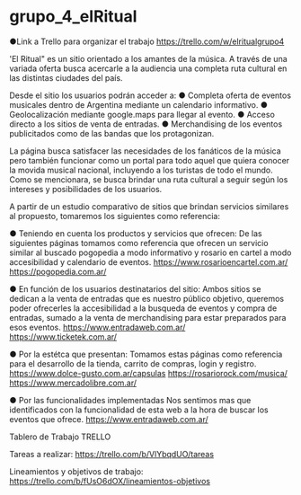 # grupo_4_elRitual
●Link a Trello para organizar el trabajo
https://trello.com/w/elritualgrupo4

'El Ritual" es un sitio orientado a los amantes de la música. A través de una variada oferta busca acercarle a la audiencia una completa ruta cultural en las distintas ciudades del país.

Desde el sitio los usuarios podrán acceder a:
● Completa oferta de eventos musicales dentro de Argentina mediante un calendario informativo.
● Geolocalización mediante google.maps para  llegar al evento.
● Acceso directo a los sitios de venta de entradas.
● Merchandising de los eventos publicitados como de las bandas que los protagonizan.

La página busca satisfacer las necesidades de los fanáticos de la música pero también funcionar como un portal para todo aquel que quiera conocer la movida musical nacional, incluyendo a los turistas de todo el mundo.
Como se mencionara, se busca brindar una ruta cultural a seguir según los intereses y posibilidades de los usuarios.

A partir de un estudio comparativo de sitios que brindan servicios similares al propuesto, tomaremos los siguientes como referencia:

● Teniendo en cuenta los productos y servicios que ofrecen: 
De las siguientes páginas tomamos como referencia que ofrecen un servicio similar al buscado pogopedia a modo informativo y rosario en cartel a modo accesibilidad y calendario de eventos.
https://www.rosarioencartel.com.ar/
https://pogopedia.com.ar/

● En función de los usuarios destinatarios del sitio:
Ambos sitios se dedican a la venta de entradas que es nuestro público objetivo, queremos poder ofrecerles la accesibilidad a la busqueda de eventos y compra de entradas, sumado a la venta de merchandising para estar preparados para esos eventos.
https://www.entradaweb.com.ar/
https://www.ticketek.com.ar/

● Por la estétca que presentan:
Tomamos estas páginas como referencia para el desarrollo de la tienda, carrito de compras, login y registro.
https://www.dolce-gusto.com.ar/capsulas
https://rosariorock.com/musica/
https://www.mercadolibre.com.ar/

● Por las funcionalidades implementadas
Nos sentimos mas que identificados con la funcionalidad de esta web a la hora de buscar los eventos que ofrece.
https://www.entradaweb.com.ar/



Tablero de Trabajo TRELLO

Tareas a realizar:
https://trello.com/b/VlYbqdUO/tareas


Lineamientos y objetivos de trabajo:
https://trello.com/b/fUsO6dOX/lineamientos-objetivos

